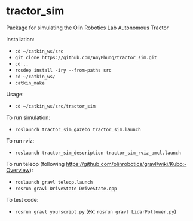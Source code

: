 # tractor_sim
Package for simulating the Olin Robotics Lab Autonomous Tractor

Installation:
+ `cd ~/catkin_ws/src`
+ `git clone https://github.com/AmyPhung/tractor_sim.git`
+ `cd ..`
+ `rosdep install -iry --from-paths src`
+ `cd ~/catkin_ws/`
+ `catkin_make`

Usage:
+ `cd ~/catkin_ws/src/tractor_sim`

To run simulation:
+ `roslaunch tractor_sim_gazebo tractor_sim.launch`

To run rviz:
+  `roslaunch tractor_sim_description tractor_sim_rviz_amcl.launch`

To run teleop (following https://github.com/olinrobotics/gravl/wiki/Kubo:-Overview):
+ `roslaunch gravl teleop.launch`
+ `rosrun gravl DriveState DriveState.cpp`

To test code:
+ `rosrun gravl yourscript.py` (ex: `rosrun gravl LidarFollower.py`)
